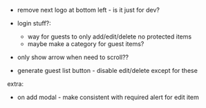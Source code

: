 
- remove next logo at bottom left - is it just for dev?

- login stuff?:

  - way for guests to only add/edit/delete no protected items
  - maybe make a category for guest items?

- only show arrow when need to scroll??


- generate guest list button - disable edit/delete except for these


extra:
- on add modal - make consistent with required alert for edit item